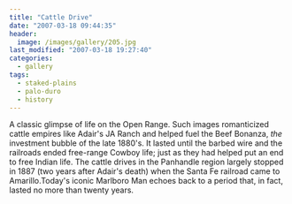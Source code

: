 ```yaml
---
title: "Cattle Drive"
date: "2007-03-18 09:44:35"
header:
  image: /images/gallery/205.jpg
last_modified: "2007-03-18 19:27:40"
categories:
  - gallery
tags:
  - staked-plains
  - palo-duro
  - history  
---
```


A classic glimpse of life on the Open Range. Such images romanticized cattle empires like Adair's JA Ranch and helped fuel the Beef Bonanza, _the_ investment bubble of the late 1880's. It lasted until the barbed wire and the railroads ended free-range Cowboy life; just as they had helped put an end to free Indian life. The cattle drives in the Panhandle region largely stopped in 1887 (two years after Adair's death) when the Santa Fe railroad came to Amarillo.Today's iconic Marlboro Man echoes back to a period that, in fact, lasted no more than twenty years.
